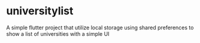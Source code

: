 # universitylist

A simple flutter project that utilize local storage using shared preferences to show a list of universities with a simple UI 
